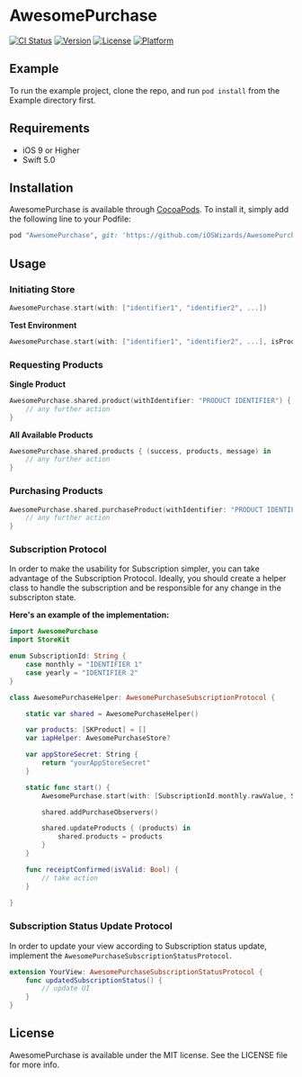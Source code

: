 # AwesomePurchase

[![CI Status](http://img.shields.io/travis/evandro@itsdayoff.com/AwesomePurchase.svg?style=flat)](https://travis-ci.org/evandro@itsdayoff.com/AwesomePurchase)
[![Version](https://img.shields.io/cocoapods/v/AwesomePurchase.svg?style=flat)](http://cocoapods.org/pods/AwesomePurchase)
[![License](https://img.shields.io/cocoapods/l/AwesomePurchase.svg?style=flat)](http://cocoapods.org/pods/AwesomePurchase)
[![Platform](https://img.shields.io/cocoapods/p/AwesomePurchase.svg?style=flat)](http://cocoapods.org/pods/AwesomePurchase)

## Example

To run the example project, clone the repo, and run `pod install` from the Example directory first.

## Requirements

- iOS 9 or Higher
- Swift 5.0

## Installation

AwesomePurchase is available through [CocoaPods](http://cocoapods.org). To install
it, simply add the following line to your Podfile:

```ruby
pod "AwesomePurchase", git: 'https://github.com/iOSWizards/AwesomePurchase', tag: '0.1.3'
```
## Usage

### Initiating Store

```swift
AwesomePurchase.start(with: ["identifier1", "identifier2", ...])
```

**Test Environment**

```swift
AwesomePurchase.start(with: ["identifier1", "identifier2", ...], isProduction: false)
```

### Requesting Products

**Single Product**

```swift
AwesomePurchase.shared.product(withIdentifier: "PRODUCT IDENTIFIER") { (product, message) in
    // any further action
}
```

**All Available Products**

```swift
AwesomePurchase.shared.products { (success, products, message) in
    // any further action
}
```

### Purchasing Products


```swift
AwesomePurchase.shared.purchaseProduct(withIdentifier: "PRODUCT IDENTIFIER") { (success, receipt, message) in
    // any further action
}
```

### Subscription Protocol

In order to make the usability for Subscription simpler, you can take advantage of the Subscription Protocol. Ideally, you should create a helper class to handle the subscription and be responsible for any change in the subscripton state. 

**Here's an example of the implementation:**

```swift
import AwesomePurchase
import StoreKit

enum SubscriptionId: String {
    case monthly = "IDENTIFIER 1"
    case yearly = "IDENTIFIER 2"
}

class AwesomePurchaseHelper: AwesomePurchaseSubscriptionProtocol {

    static var shared = AwesomePurchaseHelper()

    var products: [SKProduct] = []
    var iapHelper: AwesomePurchaseStore?

    var appStoreSecret: String {
        return "yourAppStoreSecret"
    }

    static func start() {
        AwesomePurchase.start(with: [SubscriptionId.monthly.rawValue, SubscriptionId.yearly.rawValue], isProduction: false)

        shared.addPurchaseObservers()

        shared.updateProducts { (products) in
            shared.products = products
        }
    }

    func receiptConfirmed(isValid: Bool) {
        // take action
    }
    
}
```

### Subscription Status Update Protocol

In order to update your view according to Subscription status update, implement the `AwesomePurchaseSubscriptionStatusProtocol`.

```swift
extension YourView: AwesomePurchaseSubscriptionStatusProtocol {
    func updatedSubscriptionStatus() {
        // update UI
    }
}
```

## License

AwesomePurchase is available under the MIT license. See the LICENSE file for more info.
